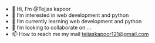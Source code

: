 - 👋 Hi, I’m @Tejjas kapoor
- 👀 I’m interested in web development and python
- 🌱 I’m currently learning web development and python
- 💞️ I’m looking to collaborate on ...
- 📫 How to reach me my mail tejjaskapoor121@gmail.com


<!---
TKAPOOR-CODE/TKAPOOR-CODE is a ✨ special ✨ repository because its `README.md` (this file) appears on your GitHub profile.
You can click the Preview link to take a look at your changes.
--->

